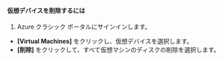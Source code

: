 #### 仮想デバイスを削除するには
1. Azure クラシック ポータルにサインインします。

* **[Virtual Machines]** をクリックし、仮想デバイスを選択します。
* **[削除]** をクリックして、すべて仮想マシンのディスクの削除を選択します。

<!---HONumber=AcomDC_0128_2016-->